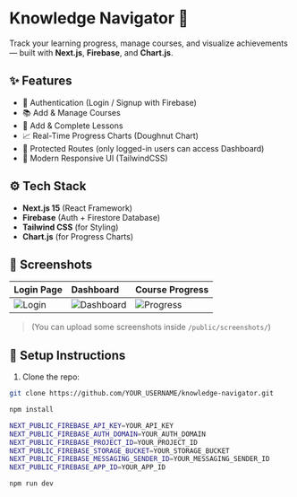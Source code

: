 # Knowledge Navigator 🚀

Track your learning progress, manage courses, and visualize achievements — built with **Next.js**, **Firebase**, and **Chart.js**.

## ✨ Features

- 🔐 Authentication (Login / Signup with Firebase)
- 📚 Add & Manage Courses
- 📝 Add & Complete Lessons
- 📈 Real-Time Progress Charts (Doughnut Chart)
- 🧠 Protected Routes (only logged-in users can access Dashboard)
- 🎨 Modern Responsive UI (TailwindCSS)

## ⚙️ Tech Stack

- **Next.js 15** (React Framework)
- **Firebase** (Auth + Firestore Database)
- **Tailwind CSS** (for Styling)
- **Chart.js** (for Progress Charts)

## 📸 Screenshots

| Login Page | Dashboard | Course Progress |
|:---|:---|:---|
| ![Login](https://github.com/user-attachments/assets/f2e49f5e-2c22-4580-a5ae-232336c96d7c) | ![Dashboard](screenshots/dashboard.png) | ![Progress](screenshots/progress.png) |


> (You can upload some screenshots inside `/public/screenshots/`)

## 🚀 Setup Instructions

1. Clone the repo:

```bash
git clone https://github.com/YOUR_USERNAME/knowledge-navigator.git

npm install

NEXT_PUBLIC_FIREBASE_API_KEY=YOUR_API_KEY
NEXT_PUBLIC_FIREBASE_AUTH_DOMAIN=YOUR_AUTH_DOMAIN
NEXT_PUBLIC_FIREBASE_PROJECT_ID=YOUR_PROJECT_ID
NEXT_PUBLIC_FIREBASE_STORAGE_BUCKET=YOUR_STORAGE_BUCKET
NEXT_PUBLIC_FIREBASE_MESSAGING_SENDER_ID=YOUR_MESSAGING_SENDER_ID
NEXT_PUBLIC_FIREBASE_APP_ID=YOUR_APP_ID

npm run dev
